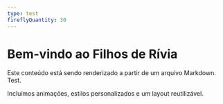 ```yaml
---
type: test
fireflyQuantity: 30
---
```


# Bem-vindo ao Filhos de Rívia

Este conteúdo está sendo renderizado a partir de um arquivo Markdown. Test.

Incluímos animações, estilos personalizados e um layout reutilizável.
